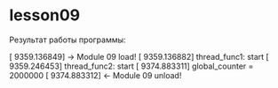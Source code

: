 # lesson09

Результат работы программы:

[ 9359.136849] -> Module 09 load!
[ 9359.136882] thread_func1: start
[ 9359.246453] thread_func2: start
[ 9374.883311] global_counter = 2000000
[ 9374.883312] <- Module 09 unload!

